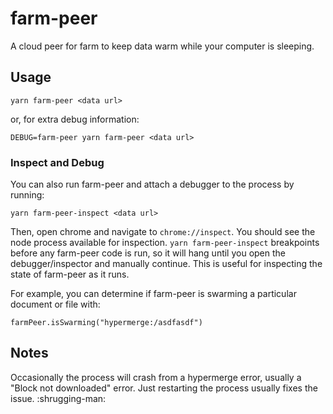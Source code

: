 # farm-peer
A cloud peer for farm to keep data warm while your computer is sleeping.

## Usage
```
yarn farm-peer <data url>
```

or, for extra debug information:

```
DEBUG=farm-peer yarn farm-peer <data url>
```

### Inspect and Debug
You can also run farm-peer and attach a debugger to the process by running:
```
yarn farm-peer-inspect <data url>
```
Then, open chrome and navigate to `chrome://inspect`. You should see the node process available for inspection. `yarn farm-peer-inspect` breakpoints before any farm-peer code is run, so it will hang until you open the debugger/inspector and manually continue. This is useful for inspecting the state of farm-peer as it runs.

For example, you can determine if farm-peer is swarming a particular document or file with:
```
farmPeer.isSwarming("hypermerge:/asdfasdf")
```

## Notes
Occasionally the process will crash from a hypermerge error, usually a "Block not downloaded" error. Just restarting the process usually fixes the issue. :shrugging-man:
